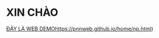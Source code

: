 # XIN CHÀO
[ĐÂY LÀ WEB DEMO](https://pnnweb.github.io/home/np.html)https://pnnweb.github.io/home/np.html)

